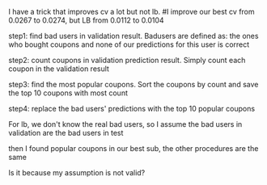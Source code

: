 I have a trick that improves cv a lot but not lb.
#I improve our best cv from 0.0267 to 0.0274, but LB from 0.0112 to 0.0104

step1: find bad users in validation result. Badusers are defined as: the ones who bought coupons and none of our predictions for this user is correct

step2: count coupons in validation prediction result. Simply count each coupon in the validation result

step3: find the most popular coupons. Sort the coupons by count and save the top 10 coupons with most count

step4: replace the bad users' predictions with the top 10 popular coupons



For lb, we don't know the real bad users, so I assume the bad users in validation are the bad users in test

then I found popular coupons in our best sub, the other procedures are the same

Is it because my assumption is not valid?
